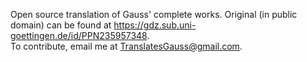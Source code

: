Open source translation of Gauss' complete works. 
Original (in public domain) can be found at https://gdz.sub.uni-goettingen.de/id/PPN235957348.  
To contribute, email me at TranslatesGauss@gmail.com.
